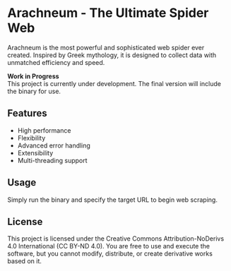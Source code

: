 # Arachneum - The Ultimate Spider Web

Arachneum is the most powerful and sophisticated web spider ever created. Inspired by Greek mythology, it is designed to collect data with unmatched efficiency and speed.

**Work in Progress**  
This project is currently under development. The final version will include the binary for use.

## Features

- High performance
- Flexibility
- Advanced error handling
- Extensibility
- Multi-threading support

## Usage

Simply run the binary and specify the target URL to begin web scraping.

## License

This project is licensed under the Creative Commons Attribution-NoDerivs 4.0 International (CC BY-ND 4.0). You are free to use and execute the software, but you cannot modify, distribute, or create derivative works based on it.

